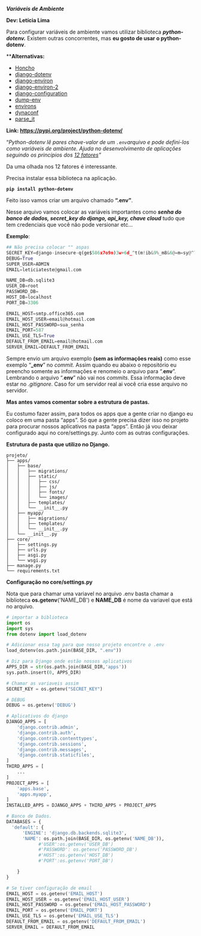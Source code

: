 ***Variáveis de Ambiente***

**Dev: Letícia Lima**

Para configurar variáveis de ambiente vamos utilizar biblioteca ***python-dotenv.*** Existem outras concorrentes, mas **eu gosto de usar o python-dotenv**. 

****Alternativas:**

- [Honcho](https://github.com/nickstenning/honcho)
- [django-dotenv](https://github.com/jpadilla/django-dotenv)
- [django-environ](https://github.com/joke2k/django-environ)
- [django-environ-2](https://github.com/sergeyklay/django-environ-2)
- [django-configuration](https://github.com/jezdez/django-configurations)
- [dump-env](https://github.com/sobolevn/dump-env)
- [environs](https://github.com/sloria/environs)
- [dynaconf](https://github.com/rochacbruno/dynaconf)
- [parse_it](https://github.com/naorlivne/parse_it)

**Link: https://pypi.org/project/python-dotenv/**

“*Python-dotenv lê pares chave-valor de um `.env`arquivo e pode defini-los como variáveis de ambiente. Ajuda no desenvolvimento de aplicações seguindo os princípios dos [12 fatores](http://12factor.net/)”*

Da uma olhada nos 12 fatores é interessante.

Precisa instalar essa biblioteca na aplicação.

**`pip install python-dotenv`**

Feito isso vamos criar um arquivo chamado **“.env”**. 

Nesse arquivo vamos colocar as variáveis importantes como ***senha do banco de dados, secret_key do django, api_key, chave cloud*** tudo que tem credenciais que você não pode versionar etc…

**Exemplo**:

```python
## Não precisa colocar "" aspas
SECRET_KEY=django-insecure-q(ge$586x7o9n)3w+6d_^t(m!ib&9%_m8&6@=m=sy@^7qf)#*_
DEBUG=True
SUPER_USER=ADMIN
EMAIL=leticiateste@gmail.com

NAME_DB=db.sqlite3
USER_DB=root
PASSWORD_DB=
HOST_DB=localhost
PORT_DB=3306

EMAIL_HOST=smtp.office365.com
EMAIL_HOST_USER=email@hotmail.com
EMAIL_HOST_PASSWORD=sua_senha
EMAIL_PORT=587 
EMAIL_USE_TLS=True 
DEFAULT_FROM_EMAIL=email@hotmail.com
SERVER_EMAIL=DEFAULT_FROM_EMAIL
```

Sempre envio um arquivo exemplo **(sem as informações reais)** como esse exemplo “**_env**” no *commit*. Assim quando eu abaixo o repositório eu preencho somente as informações e renomeio o arquivo para “.**env**”. Lembrando o arquivo “.**env**” não vai nos *commits*. Essa informação deve estar no .*gitignore*. Caso for um servidor real ai você cria esse arquivo no servidor. 

**Mas antes vamos comentar sobre a estrutura de pastas.** 

Eu costumo fazer assim, para todos os apps que a gente criar no django eu coloco em uma pasta “apps”. Só que a gente precisa dizer isso no projeto para procurar nossos aplicativos na pasta “apps”. Então já vou deixar configurado aqui no core/settings.py. Junto com as outras configurações.

**Estrutura de pasta que utilizo no Django.**

```
projeto/
├── apps/
│   ├── base/
│   │   ├── migrations/
│   │   ├── static/
│   │   │   ├── css/
│   │   │   ├── js/
│   │   │   ├── fonts/
│   │   │   └── images/
│   │   ├── templates/
│   │   └── __init__.py
│   ├── myapp/
│   │   ├── migrations/
│   │   ├── templates/
│   │   └── __init__.py
│   └── __init__.py
├── core/
│   ├── settings.py
│   ├── urls.py
│   ├── asgi.py
│   └── wsgi.py
├── manage.py
└── requirements.txt
```

**Configuração no core/settings.py**

Nota que para chamar uma variavel no arquivo .env basta chamar a biblioteca **os.getenv**('NAME_DB') e **NAME_DB** é nome da variavel que está no arquivo.

```python
# importar a biblioteca
import os
import sys
from dotenv import load_dotenv

# Adicionar essa tag para que nosso projeto encontre o .env
load_dotenv(os.path.join(BASE_DIR, ".env"))

# Diz para Django onde estão nossos aplicativos
APPS_DIR = str(os.path.join(BASE_DIR,'apps'))
sys.path.insert(0, APPS_DIR)

# Chamar as variaveis assim
SECRET_KEY = os.getenv("SECRET_KEY")

# DEBUG
DEBUG = os.getenv('DEBUG')

# Aplicativos do django
DJANGO_APPS = [
    'django.contrib.admin',
    'django.contrib.auth',
    'django.contrib.contenttypes',
    'django.contrib.sessions',
    'django.contrib.messages',
    'django.contrib.staticfiles',
]
THIRD_APPS = [
    ...
]
PROJECT_APPS = [
    'apps.base',
    'apps.myapp',
]
INSTALLED_APPS = DJANGO_APPS + THIRD_APPS + PROJECT_APPS

# Banco de Dados.
DATABASES = {
  'default': {
      'ENGINE': 'django.db.backends.sqlite3',
      'NAME': os.path.join(BASE_DIR, os.getenv('NAME_DB')),
			#'USER':os.getenv('USER_DB')
			#'PASSWORD': os.getenv('PASSWORD_DB')
			#'HOST':os.getenv('HOST_DB')
			#'PORT':os.getenv('PORT_DB')

	}
}

# Se tiver configuração de email
EMAIL_HOST = os.getenv('EMAIL_HOST')
EMAIL_HOST_USER = os.getenv('EMAIL_HOST_USER')
EMAIL_HOST_PASSWORD = os.getenv('EMAIL_HOST_PASSWORD') 
EMAIL_PORT = os.getenv('EMAIL_PORT') 
EMAIL_USE_TLS = os.getenv('EMAIL_USE_TLS') 
DEFAULT_FROM_EMAIL = os.getenv('DEFAULT_FROM_EMAIL')
SERVER_EMAIL = DEFAULT_FROM_EMAIL
```
